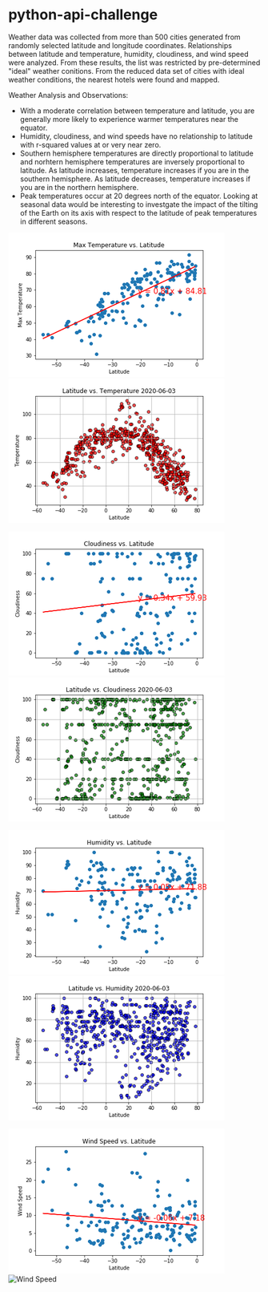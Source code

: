 # python-api-challenge

Weather data was collected from more than 500 cities generated from randomly selected latitude and longitude coordinates.  Relationships between latitude and temperature, humidity, cloudiness, and wind speed were analyzed. From these results, the list was restricted by pre-determined "ideal" weather conitions.  From the reduced data set of cities with ideal weather conditions, the nearest hotels were found and mapped.



Weather Analysis and Observations:

* With a moderate correlation between temperature and latitude, you are generally more likely to experience warmer temperatures near the equator.
* Humidity, cloudiness, and wind speeds have no relationship to latitude with r-squared values at or very near zero.
* Southern hemisphere temperatures are directly proportional to latitude and norhtern hemisphere temperatures are inversely proportional to latitude. As latitude increases, temperature increases if you are in the southern hemisphere. As latitude decreases, temperature increases if you are in the northern hemisphere.
* Peak temperatures occur at 20 degrees north of the equator. Looking at seasonal data would be interesting to investgate the impact of the tilting of the Earth on its axis with respect to the latitude of peak temperatures in different seasons.

![Temperature Vs Latitude](output_data/MaxTemperature_vs_Lat.png)
![Temp V Lat](output_data/Lat_vs_Temp.png)

![Cloudiness_vs_Lat](output_data/Cloudiness_vs_Lat.png)
![Cloud V Lat](output_data/Lat_vs_Cld.png)

![Humidity vs Lat](output_data/Humidity_vs_Lat.png)
![Lat_vs_Hum](output_data/Lat_vs_Hum.png)

![Wind Speed Vs Lat](output_data/WindSpeed_vs_Lat.png)
![Wind Speed](output_data/l]Lat_vs_WS.png)
